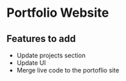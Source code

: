 # Portfolio Website
## Features to add
- Update projects section
- Update UI
- Merge live code to the portoflio site
